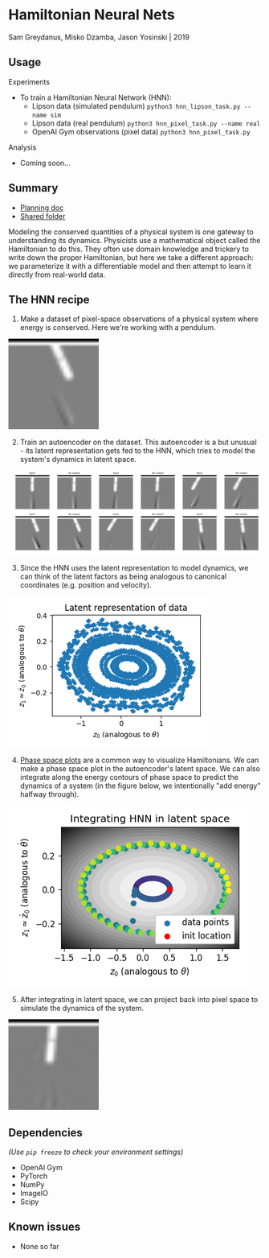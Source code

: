 Hamiltonian Neural Nets
=======
Sam Greydanus, Misko Dzamba, Jason Yosinski | 2019

Usage
--------

Experiments
 * To train a Hamiltonian Neural Network (HNN):
 	* Lipson data (simulated pendulum) `python3 hnn_lipson_task.py --name sim`
 	* Lipson data (real pendulum) `python3 hnn_pixel_task.py --name real`
 	* OpenAI Gym observations (pixel data) `python3 hnn_pixel_task.py`

Analysis
 * Coming soon...

Summary
--------

* [Planning doc](https://docs.google.com/document/d/1WLprq600etYrqc51GLm5uTd2sTBeMYB5MUakJigCSEw/edit)
* [Shared folder](https://drive.google.com/open?id=1869p7KJfOV5rI5HflTb7DmdnuSNbMyFU)

Modeling the conserved quantities of a physical system is one gateway to understanding its dynamics. Physicists use a mathematical object called the Hamiltonian to do this. They often use domain knowledge and trickery to write down the proper Hamiltonian, but here we take a different approach: we parameterize it with a differentiable model and then attempt to learn it directly from real-world data.

The HNN recipe
--------

1. Make a dataset of pixel-space observations of a physical system where energy is conserved. Here we're working with a pendulum.

![pendulum.gif.png](figures/pendulum.gif.png)

2. Train an autoencoder on the dataset. This autoencoder is a but unusual - its latent representation gets fed to the HNN, which tries to model the system's dynamics in latent space.

![autoencoder.png](figures/autoencoder.png)

3. Since the HNN uses the latent representation to model dynamics, we can think of the latent factors as being analogous to canonical coordinates (e.g. position and velocity).

![latents.png](figures/latents.png)

4. [Phase space plots](https://en.wikiversity.org/wiki/Advanced_Classical_Mechanics/Phase_Space) are a common way to visualize Hamiltonians. We can make a phase space plot in the autoencoder's latent space. We can also integrate along the energy contours of phase space to predict the dynamics of a system (in the figure below, we intentionally "add energy" halfway through).

![hnn_integration_latent.png](figures/hnn_integration_latent.png)

5. After integrating in latent space, we can project back into pixel space to simulate the dynamics of the system.

![hnn_integrated_pixel.gif.png](figures/hnn_integrated_pixel.gif.png)

Dependencies
--------
_(Use `pip freeze` to check your environment settings)_
 * OpenAI Gym
 * PyTorch
 * NumPy
 * ImageIO
 * Scipy

Known issues
--------
 * None so far